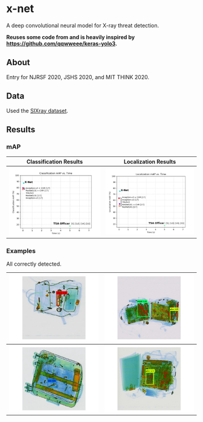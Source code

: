 # x-net

A deep convolutional neural model for X-ray threat detection.

__Reuses some code from and is heavily inspired by https://github.com/qqwweee/keras-yolo3.__

## About

Entry for NJRSF 2020, JSHS 2020, and MIT THINK 2020. 

## Data

Used the [SIXray dataset](https://github.com/MeioJane/SIXray).

## Results

### mAP

Classification Results                                     |  Localization Results                                  
:---------------------------------------------------------:|:-------------------------------------------------------:
![Classification Results](results/classification_map.png)  |  ![Localization Results](results/localization_map.png)




### Examples

All correctly detected.

![Scissors](results/examples/scissors.png)    |  ![Wrench and Pliers](results/examples/wrench_pliers.png)                                  
:--------------------------------------------:|:-------------------------------------------------------------:
![Knife](results/examples/knife.png)          |  ![Pliers](results/examples/pliers.png)

